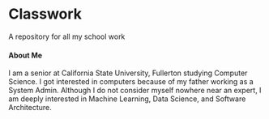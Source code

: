 # Classwork

A repository for all my school work

#### About Me
I am a senior at California State University, Fullerton studying Computer Science. I got interested in computers because of my father working as a System Admin. Although I do not consider myself nowhere near an expert, I am deeply interested in Machine Learning, Data Science, and Software Architecture. 